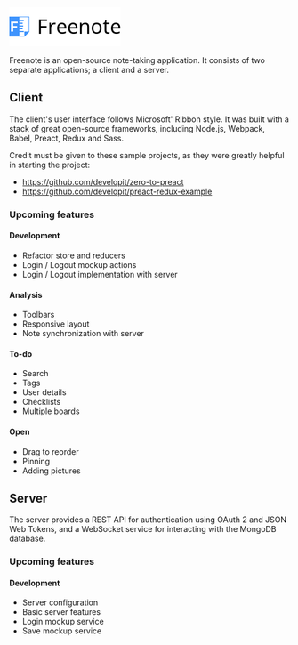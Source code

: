 ![Freenote icon](client/src/logo.png?raw=true "Freenote")

Freenote is an open-source note-taking application. It consists of two separate applications; a client and a server.

## Client
The client's user interface follows Microsoft' Ribbon style. It was built with a stack of great open-source frameworks, including Node.js, Webpack, Babel, Preact, Redux and Sass.

Credit must be given to these sample projects, as they were greatly helpful in starting the project: 
* https://github.com/developit/zero-to-preact
* https://github.com/developit/preact-redux-example

### Upcoming features
#### Development
* Refactor store and reducers
* Login / Logout mockup actions
* Login / Logout implementation with server

#### Analysis
* Toolbars
* Responsive layout
* Note synchronization with server

#### To-do
* Search
* Tags
* User details
* Checklists
* Multiple boards

#### Open
* Drag to reorder
* Pinning
* Adding pictures

## Server
The server provides a REST API for authentication using OAuth 2 and JSON Web Tokens, and a WebSocket service for interacting with the MongoDB database.

### Upcoming features
#### Development
* Server configuration
* Basic server features
* Login mockup service
* Save mockup service